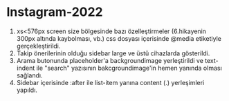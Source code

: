 # Instagram-2022
1) xs<576px screen size bölgesinde bazı özelleştirmeler (6.hikayenin 300px altında kaybolması, vb.) css dosyası içerisinde @media etiketiyle gerçekleştirildi.
2) Takip önerilerinin olduğu sidebar large ve üstü cihazlarda gösterildi.
3) Arama butonunda placeholder'a backgroundimage yerleştirildi ve text-indent ile "search" yazısının bakcgroundimage'in hemen yanında olması sağlandı.
4) Sidebar içerisinde :after ile list-item yanına content (.) yerleşimleri yapıldı.
